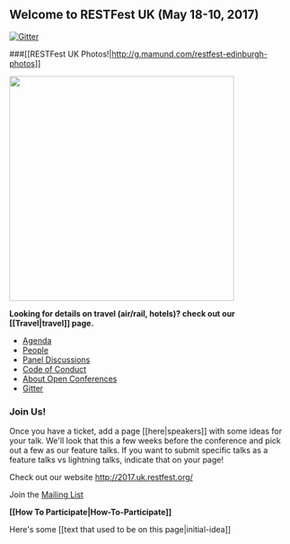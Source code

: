 ## Welcome to RESTFest UK (May 18-10, 2017)

[![Gitter](https://badges.gitter.im/RESTFest/2017-Edinburgh.svg)](https://gitter.im/RESTFest/2017-Edinburgh?utm_source=badge&utm_medium=badge&utm_campaign=pr-badge&utm_content=badge)

###[[RESTFest UK Photos!|http://g.mamund.com/restfest-edinburgh-photos]]

<a href="https://www.google.com/maps/place/38+Castle+Terrace,+Edinburgh+EH3+9DZ,+UK/@55.9471549,-3.203891,17z/data=!3m1!4b1!4m5!3m4!1s0x4887c798fdeb8389:0x3f2e7340ad918cc5!8m2!3d55.9471549!4d-3.2017023">
<img src="http://mamund.site44.com/images/restfest-uk-map.png" width="400" />
</a>

**Looking for details on travel (air/rail, hotels)? check out our [[Travel|travel]] page.**


 * [Agenda](Agenda)
 * [People](speakers)
 * [Panel Discussions](Panels)
 * [Code of Conduct](Code-of-Conduct)
 * [About Open Conferences](About)
 * [Gitter](https://gitter.im/RESTFest/2017-Edinburgh)

### Join Us!
Once you have a ticket, add a page [[here|speakers]] with some ideas for your talk. We'll look that this a few weeks before the conference and pick out a few as our feature talks. If you want to submit specific talks as a feature talks vs lightning talks, indicate that on your page!

Check out our website <http://2017.uk.restfest.org/>

Join the [Mailing List](https://groups.google.com/forum/#!forum/rest-fest)

**[[How To Participate|How-To-Participate]]**

Here's some [[text that used to be on this page|initial-idea]]

